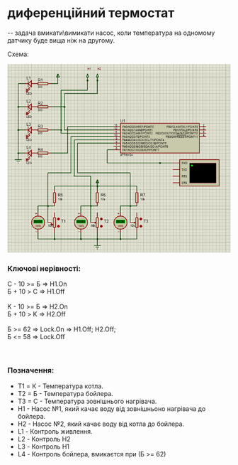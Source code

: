 # диференційний термостат

-- задача вмикати\вимикати насос, коли температура на одномому датчику буде вища ніж на другому. <br>

Схема: <br>

![схема](../img/DT_circuit.PNG)

### Ключові нерівності:

С - 10 >= Б => H1.On  <br>
Б + 10 > C  => H1.Off <br>
<br>
K - 10 >= Б => H2.On  <br>
Б + 10 > K  => H2.Off <br>
<br>
Б >= 62 => Lock.On  => H1.Off; H2.Off; <br>
Б <= 58 => Lock.Off                    <br>
<br><br>

### Позначення:
* T1 = К - Температура котла.
* Т2 = Б - Температура бойлера.
* Т3 = С - Температура зовнішнього нагрівача.
* Н1 - Насос №1, який качає воду від зовнішньоно нагрівача до бойлера.
* Н2 - Насос №2, який качає воду від котла до бойлера.
* L1 - Контроль живлення.
* L2 - Контроль Н2
* L3 - Контроль Н1
* L4 - Контроль бойлера, вмикаєтся при (Б >= 62)
